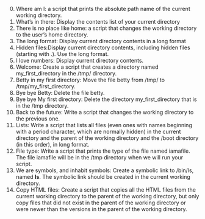 0. Where am I: a script that prints the absolute path name of the current working directory.
1. What’s in there: Display the contents list of your current directory
2. There is no place like home: a script that changes the working directory to the user’s home directory.
3. The long format: Display current directory contents in a long format
4. Hidden files:Display current directory contents, including hidden files (starting with .). Use the long format.
5. I love numbers: Display current directory contents.
6. Welcome: Create a script that creates a directory named my_first_directory in the /tmp/ directory.
7. Betty in my first directory: Move the file betty from /tmp/ to /tmp/my_first_directory.
8. Bye bye Betty: Delete the file betty.
9. Bye bye My first directory: Delete the directory my_first_directory that is in the /tmp directory.
10. Back to the future: Write a script that changes the working directory to the previous one.
11. Lists: Write a script that lists all files (even ones with names beginning with a period character, which are normally hidden) in the current directory and the parent of the working directory and the /boot directory (in this order), in long format.
12. File type: Write a script that prints the type of the file named iamafile. The file iamafile will be in the /tmp directory when we will run your script.
13. We are symbols, and inhabit symbols: Create a symbolic link to /bin/ls, named __ls__. The symbolic link should be created in the current working directory.
14. Copy HTML files: Create a script that copies all the HTML files from the current working directory to the parent of the working directory, but only copy files that did not exist in the parent of the working directory or were newer than the versions in the parent of the working directory.

